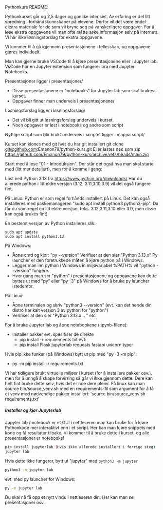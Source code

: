 Pythonkurs README:

Pythonkurset går og 2,5 dager og ganske intensivt. Av erfaring er det litt spredning i forhåndskunnskaper på elevene. Derfor vil det være endel ekstra materiale for de som vil bryne seg på vanskerligere oppgaver. For å løse ekstra oppgavene vil man ofte måtte søke informasjon selv på internett. 
Vi har ikke løsningsforslag for ekstra oppgavene.

Vi kommer til å gå igjennom presentasjonene i fellesskap, og oppgavene gjøres individuelt.

Man kan gjerne bruke VSCode til å kjøre presentasjonene eller i Jupyter lab. VsCode har en Jupyter extension som fungerer bra med Jupyter Notebooks.

Presentasjoner ligger i presentasjoner/
- Disse presentasjonene er "notebooks" for Jupyter lab som skal brukes i kurset.
- Oppgaver finner man underveis i presentasjonene/

Løsningsforslag ligger i løsningsforslag/
- Det vil bli gitt ut løsningsforslag underveis i kurset.
- Noen oppgaver er løst i notebooks og andre som script

Nyttige script som blir brukt underveis i scriptet ligger i mappa script/

Kurset kan klones med git hvis du har git installert 
git clone git@github.com:Emanon79/python-kurs.git
Eller lastes ned som zip
https://github.com/Emanon79/python-kurs/archive/refs/heads/main.zip

Start med å lese "01 - Introduksjon". Der står det også hva man skal starte med (litt mer detaljert), men for å komme i gang:

Last ned Python 3.13 fra https://www.python.org/downloads/ 
Har du allerede python i litt eldre versjon (3.12, 3.11,3.10,3.9) vil det også fungere fint.

På Linux:
Python er som regel forhånds installert på Linux. Det kan også installeres med pakkemanageren "sudo apt install python3 python3-pip". Da får du som regel en litt eldre versjon, feks. 3.12,3.11,3.10 eller 3.9, men disse kan også brukes fint)

En bestemt versjon av Python installeres slik:
```sudo add-apt-repository ppa:deadsnakes/ppa
sudo apt update 
sudo apt install python3.13
```


På Windows:
- Åpne cmd og kjør: "py --version" Verifiser at den sier "Python 3.13.x" Py launcher er den foretrukkede måten å kjøre python på i Windows. 
- Legger man inn python i Windows in miljøvariabel %PATH% vil "python --version" fungere. 
- Hver gang man ser "python" i presentasjonene og oppgavene kan dette byttes ut med "py" eller "py -3" på Windows for å bruke py launcher istedenfor.

På Linux:
- Åpne terminalen og skriv "python3 --version" (evt. kan det hende din distro har kalt versjon 3 av python for "python")
- Verifiser at den sier "Python 3.13.x .. " etc.

For å bruke Jupyter lab og åpne notebookene (.ipynb-filene):
- Installer pakker evt. spesifiser de direkte
  - pip install -r requirements.txt
evt:
  - pip install Flask jupyterlab requests fastapi uvicorn typer

Hvis pip ikke funker (på Windows) bytt ut pip med "py -3 -m pip":
- py -m pip install -r requirements.txt

Vi har tidligere brukt virtuelle miljøer i kurset (for å installere pakker osv.), men for å unngå å skape forvirring så går vi ikke gjennom dette.
Dere kan helt fint bruke dette selv, hvis det er noe dere pleier. På linux kan man source bin/source\_venv.sh med en requirements-fil som argument
for å få et venv med nødvendige pakker installert: 'source bin/source\_venv.sh requirements.txt'

##### Installer og kjør Jupyterlab
Jupyter lab / notebook er et GUI i nettleseren man kan bruke for å kjøre Pythonkode mer interaktivt enn i et script.
Her kan man kjøre snippets med kode og få resultater tilbake.
Vi kommer til å bruke dette i kurset, og alle presentasjoner er notebooks!
```bash
pip install jupyterlab (Hvis ikke allerede installert i forrige steg)
jupyter lab
```
Hvis dette ikke fungerer, bytt ut "jupyter" med `python3 -m jupyter`
```bash
python3 -m jupyter lab
```
evt. med py launcher for Windows:
```bash
py -m jupyter lab
```

Du skal nå få opp et nytt vindu i nettleseren din. Her kan man se presentasjoner osv.
